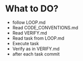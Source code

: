 # What to DO?
 - follow LOOP.md
 - Read CODE_CONVENTIONS.md
 - Read VERIFY.md
 - Read task from LOOP.md
 - Execute task
 - Verify as in VERIFY.md
 - after each task commit 

